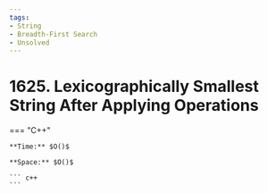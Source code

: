 ```yaml
---
tags:
- String
- Breadth-First Search
- Unsolved
---
```



# 1625. Lexicographically Smallest String After Applying Operations

=== "C++"

    **Time:** $O()$

    **Space:** $O()$

    ``` c++
    ```